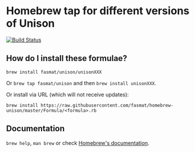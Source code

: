 # Homebrew tap for different versions of Unison

[![Build Status](https://travis-ci.com/fasmat/homebrew-unison.svg?branch=master)](https://travis-ci.com/fasmat/homebrew-unison)

## How do I install these formulae?
`brew install fasmat/unison/unisonXXX`

Or `brew tap fasmat/unison` and then `brew install unisonXXX`.

Or install via URL (which will not receive updates):

```
brew install https://raw.githubusercontent.com/fasmat/homebrew-unison/master/Formula/<formula>.rb
```

## Documentation
`brew help`, `man brew` or check [Homebrew's documentation](https://docs.brew.sh).
